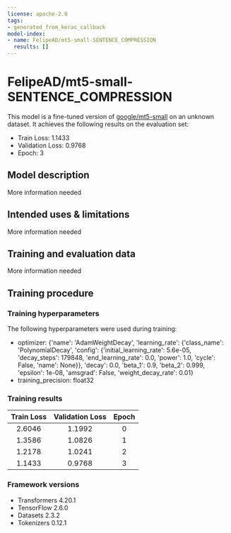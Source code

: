 ```yaml
---
license: apache-2.0
tags:
- generated_from_keras_callback
model-index:
- name: FelipeAD/mt5-small-SENTENCE_COMPRESSION
  results: []
---
```


<!-- This model card has been generated automatically according to the information Keras had access to. You should
probably proofread and complete it, then remove this comment. -->

# FelipeAD/mt5-small-SENTENCE_COMPRESSION

This model is a fine-tuned version of [google/mt5-small](https://huggingface.co/google/mt5-small) on an unknown dataset.
It achieves the following results on the evaluation set:
- Train Loss: 1.1433
- Validation Loss: 0.9768
- Epoch: 3

## Model description

More information needed

## Intended uses & limitations

More information needed

## Training and evaluation data

More information needed

## Training procedure

### Training hyperparameters

The following hyperparameters were used during training:
- optimizer: {'name': 'AdamWeightDecay', 'learning_rate': {'class_name': 'PolynomialDecay', 'config': {'initial_learning_rate': 5.6e-05, 'decay_steps': 179848, 'end_learning_rate': 0.0, 'power': 1.0, 'cycle': False, 'name': None}}, 'decay': 0.0, 'beta_1': 0.9, 'beta_2': 0.999, 'epsilon': 1e-08, 'amsgrad': False, 'weight_decay_rate': 0.01}
- training_precision: float32

### Training results

| Train Loss | Validation Loss | Epoch |
|:----------:|:---------------:|:-----:|
| 2.6046     | 1.1992          | 0     |
| 1.3586     | 1.0826          | 1     |
| 1.2178     | 1.0241          | 2     |
| 1.1433     | 0.9768          | 3     |


### Framework versions

- Transformers 4.20.1
- TensorFlow 2.6.0
- Datasets 2.3.2
- Tokenizers 0.12.1

